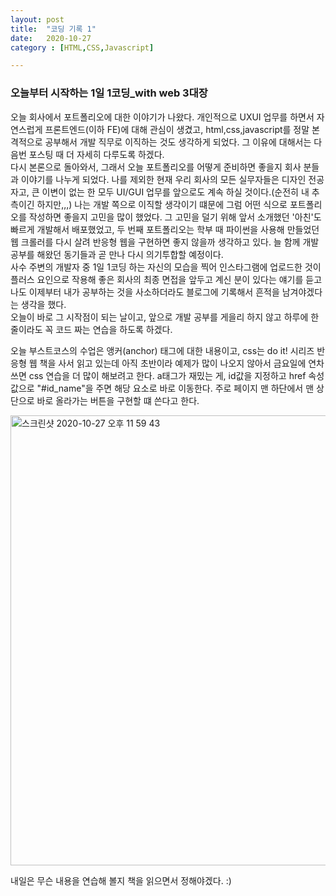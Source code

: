 ```yaml
---
layout: post
title:  "코딩 기록 1"
date:   2020-10-27
category : [HTML,CSS,Javascript]

---
```


<h3>오늘부터 시작하는 1일 1코딩_with web 3대장</h3>

오늘 회사에서 포트폴리오에 대한 이야기가 나왔다. 개인적으로 UXUI 업무를 하면서 자연스럽게 프론트엔드(이하 FE)에 대해 관심이 생겼고,
html,css,javascript를 정말 본격적으로 공부해서 개발 직무로 이직하는 것도 생각하게 되었다. 그 이유에 대해서는 다음번 포스팅 때 더 자세히 다루도록 하겠다.
<br>
다시 본론으로 돌아와서, 그래서 오늘 포트폴리오를 어떻게 준비하면 좋을지 회사 분들과 이야기를 나누게 되었다. 나를 제외한 현재 우리 회사의 모든 실무자들은 디자인 전공자고, 
큰 이변이 없는 한 모두 UI/GUI 업무를 앞으로도 계속 하실 것이다.(순전히 내 추측이긴 하지만,,,) 나는 개발 쪽으로 이직할 생각이기 떄문에 그럼 어떤 식으로 포트폴리오를 작성하면 좋을지
고민을 많이 했었다. 그 고민을 덜기 위해 앞서 소개했던 '아친'도 빠르게 개발해서 배포했었고, 두 번째 포트폴리오는 학부 때 파이썬을 사용해 만들었던 웹 크롤러를 다시 살려
반응형 웹을 구현하면 좋지 않을까 생각하고 있다. 늘 함께 개발 공부를 해왔던 동기들과 곧 만나 다시 의기투합할 예정이다.
<br>
사수 주변의 개발자 중 1일 1코딩 하는 자신의 모습을 찍어 인스타그램에 업로드한 것이 플러스 요인으로 작용해 좋은 회사의 최종 면접을 앞두고 계신 분이 있다는 얘기를 듣고 나도 이제부터 내가 공부하는 것을
사소하더라도 블로그에 기록해서 흔적을 남겨야겠다는 생각을 했다. 
<br>
오늘이 바로 그 시작점이 되는 날이고, 앞으로 개발 공부를 게을리 하지 않고 하루에 한 줄이라도 꼭 코드 짜는 연습을 하도록 하겠다.

<p>
  오늘 부스트코스의 수업은 앵커(anchor) 태그에 대한 내용이고, css는 do it! 시리즈 반응형 웹 책을 사서 읽고 있는데 
  아직 초반이라 예제가 많이 나오지 않아서 금요일에 연차 쓰면 css 연습을 더 많이 해보려고 한다.
  a태그가 재밌는 게, id값을 지정하고 href 속성 값으로 "#id_name"을 주면 해당 요소로 바로 이동한다. 
  주로 페이지 맨 하단에서 맨 상단으로 바로 올라가는 버튼을 구현할 떄 쓴다고 한다.
</p>

<img width="720" alt="스크린샷 2020-10-27 오후 11 59 43" src="https://user-images.githubusercontent.com/49034615/97320072-ce563900-18b0-11eb-8144-f71d0802c181.png">




내일은 무슨 내용을 연습해 볼지 책을 읽으면서 정해야겠다. :)

